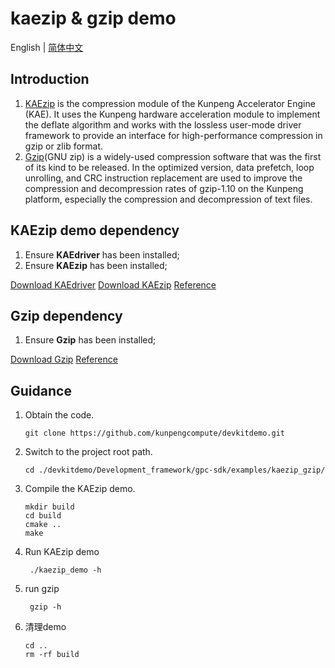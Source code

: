 # **kaezip & gzip demo**

English | [简体中文](README.md)

## Introduction
1. [KAEzip](https://www.hikunpeng.com/document/detail/zh/kunpengaccel/compress/devg-kaezip/kunpengaccel_kaezip_0001.html) is the compression module of the Kunpeng Accelerator Engine (KAE). It uses the Kunpeng hardware acceleration module to implement the deflate algorithm and works with the lossless user-mode driver framework to provide an interface for high-performance compression in gzip or zlib format.
2. [Gzip](https://github.com/kunpengcompute/gzip)(GNU zip) is a widely-used compression software that was the first of its kind to be released. In the optimized version, data prefetch, loop unrolling, and CRC instruction replacement are used to improve the compression and decompression rates of gzip-1.10 on the Kunpeng platform, especially the compression and decompression of text files.
## KAEzip demo dependency
1. Ensure **KAEdriver** has been installed;
2. Ensure **KAEzip** has been installed;

[Download KAEdriver](https://github.com/kunpengcompute/KAEdriver)
[Download KAEzip](https://github.com/kunpengcompute/KAEdriver)
[Reference](https://github.com/kunpengcompute/KAEzip)

## Gzip dependency
1. Ensure **Gzip** has been installed;
   
[Download Gzip](https://github.com/kunpengcompute/gzip)
[Reference](https://github.com/kunpengcompute/gzip)

## Guidance
1. Obtain the code.

   ```shell
   git clone https://github.com/kunpengcompute/devkitdemo.git
   ```

2. Switch to the project root path.

   ```shell
   cd ./devkitdemo/Development_framework/gpc-sdk/examples/kaezip_gzip/
   ```

3. Compile the KAEzip demo.

   ```shell
   mkdir build
   cd build
   cmake ..
   make
   ```

4. Run KAEzip demo

   ```shell
    ./kaezip_demo -h
   ```

5. run gzip
   ```shell
    gzip -h
   ```

7. 清理demo

   ```shell
   cd ..
   rm -rf build
   ```
